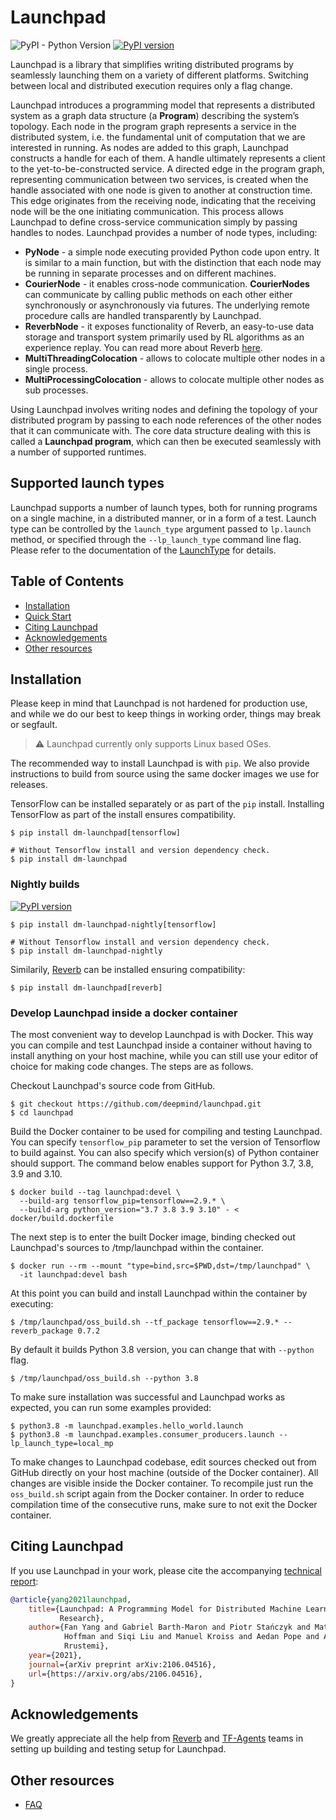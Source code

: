 # Launchpad
![PyPI - Python Version](https://img.shields.io/pypi/pyversions/dm-launchpad)
[![PyPI version](https://badge.fury.io/py/dm-launchpad.svg)](https://badge.fury.io/py/dm-launchpad)

Launchpad is a library that simplifies writing distributed programs by
seamlessly launching them on a variety of different platforms. Switching between
local and distributed execution requires only a flag change.

Launchpad introduces a programming model that represents a distributed system
as a graph data structure (a **Program**) describing the system’s topology.
Each node in the program graph represents a service in the distributed system,
i.e. the fundamental unit of computation that we are interested in running.
As nodes are added to this graph, Launchpad constructs a handle for each of them.
A handle ultimately represents a client to the yet-to-be-constructed service.
A directed edge in the program graph, representing communication between
two services, is created when the handle associated with one node is given
to another at construction time. This edge originates from the receiving node,
indicating that the receiving node will be the one initiating communication.
This process allows Launchpad to define cross-service communication simply
by passing handles to nodes. Launchpad provides a number of node types,
including:

*   **PyNode** - a simple node executing provided Python code upon entry.
    It is similar to a main function, but with the distinction that
    each node may be running in separate processes and on different machines.
*   **CourierNode** - it enables cross-node communication. **CourierNodes** can
    communicate by calling public methods on each other either synchronously
    or asynchronously via futures. The underlying remote procedure calls
    are handled transparently by Launchpad.
*   **ReverbNode** - it exposes functionality of Reverb, an easy-to-use data
    storage and transport system primarily used by RL algorithms as
    an experience replay. You can read more about Reverb
    [here](https://github.com/deepmind/reverb).
*   **MultiThreadingColocation** - allows to colocate multiple other nodes in
    a single process.
*   **MultiProcessingColocation** - allows to colocate multiple other nodes as
    sub processes.

Using Launchpad involves writing nodes and defining the topology of your
distributed program by passing to each node references of the other nodes that
it can communicate with. The core data structure dealing with this is called a
**Launchpad program**, which can then be executed seamlessly with a number of
supported runtimes.

## Supported launch types
Launchpad supports a number of launch types, both for running programs on
a single machine, in a distributed manner, or in a form of a test. Launch type
can be controlled by the `launch_type` argument passed to `lp.launch` method,
or specified through the `--lp_launch_type` command line flag.
Please refer to the documentation of the [LaunchType](<https://github.com/deepmind/launchpad/search?q="class%20LaunchType">)
for details.

## Table of Contents

-   [Installation](#installation)
-   [Quick Start](docs/get_started.md)
-   [Citing Launchpad](#citing-Launchpad)
-   [Acknowledgements](#acknowledgements)
-   [Other resources](#other-resources)

## Installation

Please keep in mind that Launchpad is not hardened for production use, and while we
do our best to keep things in working order, things may break or segfault.

> :warning: Launchpad currently only supports Linux based OSes.

The recommended way to install Launchpad is with `pip`. We also provide
instructions to build from source using the same docker images we use for
releases.

TensorFlow can be installed separately or as part of the `pip` install.
Installing TensorFlow as part of the install ensures compatibility.

```shell
$ pip install dm-launchpad[tensorflow]

# Without Tensorflow install and version dependency check.
$ pip install dm-launchpad
```

### Nightly builds

[![PyPI version](https://badge.fury.io/py/dm-launchpad-nightly.svg)](https://badge.fury.io/py/dm-launchpad-nightly)

```shell
$ pip install dm-launchpad-nightly[tensorflow]

# Without Tensorflow install and version dependency check.
$ pip install dm-launchpad-nightly
```

Similarily, [Reverb](https://github.com/deepmind/reverb) can be installed
ensuring compatibility:

```shell
$ pip install dm-launchpad[reverb]
```

### Develop Launchpad inside a docker container

The most convenient way to develop Launchpad is with Docker.
This way you can compile and test Launchpad inside a container without
having to install anything on your host machine, while you can still
use your editor of choice for making code changes.
The steps are as follows.

Checkout Launchpad's source code from GitHub.
```
$ git checkout https://github.com/deepmind/launchpad.git
$ cd launchpad
```

Build the Docker container to be used for compiling and testing Launchpad.
You can specify `tensorflow_pip` parameter to set the version
of Tensorflow to build against. You can also specify which version(s) of Python
container should support. The command below enables support for Python
3.7, 3.8, 3.9 and 3.10.
```
$ docker build --tag launchpad:devel \
  --build-arg tensorflow_pip=tensorflow==2.9.* \
  --build-arg python_version="3.7 3.8 3.9 3.10" - < docker/build.dockerfile
```

The next step is to enter the built Docker image, binding checked out
Launchpad's sources to /tmp/launchpad within the container.
```
$ docker run --rm --mount "type=bind,src=$PWD,dst=/tmp/launchpad" \
  -it launchpad:devel bash
```

At this point you can build and install Launchpad within the container by
executing:
```
$ /tmp/launchpad/oss_build.sh --tf_package tensorflow==2.9.* --reverb_package 0.7.2
```

By default it builds Python 3.8 version, you can change that with `--python`
flag.
```
$ /tmp/launchpad/oss_build.sh --python 3.8
```

To make sure installation was successful and Launchpad works as expected, you
can run some examples provided:
```
$ python3.8 -m launchpad.examples.hello_world.launch
$ python3.8 -m launchpad.examples.consumer_producers.launch --lp_launch_type=local_mp
```

To make changes to Launchpad codebase, edit sources checked out from GitHub
directly on your host machine (outside of the Docker container). All changes are
visible inside the Docker container. To recompile just run the `oss_build.sh`
script again from the Docker container. In order to reduce compilation time of
the consecutive runs, make sure to not exit the Docker container.


## Citing Launchpad

If you use Launchpad in your work, please cite the accompanying
[technical report](https://arxiv.org/pdf/2106.04516):

```bibtex
@article{yang2021launchpad,
    title={Launchpad: A Programming Model for Distributed Machine Learning
           Research},
    author={Fan Yang and Gabriel Barth-Maron and Piotr Stańczyk and Matthew
            Hoffman and Siqi Liu and Manuel Kroiss and Aedan Pope and Alban
            Rrustemi},
    year={2021},
    journal={arXiv preprint arXiv:2106.04516},
    url={https://arxiv.org/abs/2106.04516},
}
```

## Acknowledgements

We greatly appreciate all the help from [Reverb](https://github.com/deepmind/reverb)
and [TF-Agents](https://github.com/tensorflow/agents) teams in setting
up building and testing setup for Launchpad.

## Other resources

*   [FAQ](docs/faq.md)
